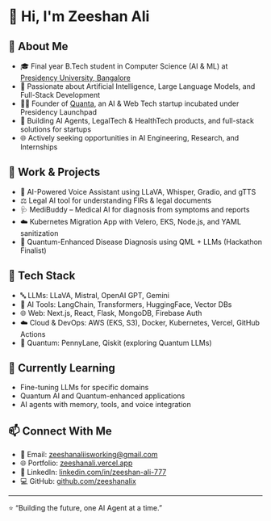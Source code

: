 # 👋 Hi, I'm Zeeshan Ali

## 🚀 About Me

- 🎓 Final year B.Tech student in Computer Science (AI & ML) at [Presidency University, Bangalore](https://presidencyuniversity.in/)
- 🧠 Passionate about Artificial Intelligence, Large Language Models, and Full-Stack Development
- 👨‍💼 Founder of [Quanta](https://quanta.co.in/), an AI & Web Tech startup incubated under Presidency Launchpad
- 💼 Building AI Agents, LegalTech & HealthTech products, and full-stack solutions for startups
- 🌐 Actively seeking opportunities in AI Engineering, Research, and Internships

## 💼 Work & Projects

- 🧠 AI-Powered Voice Assistant using LLaVA, Whisper, Gradio, and gTTS
- ⚖️ Legal AI tool for understanding FIRs & legal documents
- 🩺 MediBuddy – Medical AI for diagnosis from symptoms and reports
- ☁️ Kubernetes Migration App with Velero, EKS, Node.js, and YAML sanitization
- 🧪 Quantum-Enhanced Disease Diagnosis using QML + LLMs (Hackathon Finalist)

## 🧰 Tech Stack

- 🔤 LLMs: LLaVA, Mistral, OpenAI GPT, Gemini
- 🧠 AI Tools: LangChain, Transformers, HuggingFace, Vector DBs
- 🌐 Web: Next.js, React, Flask, MongoDB, Firebase Auth
- ☁️ Cloud & DevOps: AWS (EKS, S3), Docker, Kubernetes, Vercel, GitHub Actions
- 🧪 Quantum: PennyLane, Qiskit (exploring Quantum LLMs)

## 🌱 Currently Learning

- Fine-tuning LLMs for specific domains
- Quantum AI and Quantum-enhanced applications
- AI agents with memory, tools, and voice integration

## 📫 Connect With Me

- 📧 Email: zeeshanaliisworking@gmail.com
- 🌐 Portfolio: [zeeshanali.vercel.app](https://zeeshanali.vercel.app)
- 💼 LinkedIn: [linkedin.com/in/zeeshan-ali-777](https://www.linkedin.com/in/zeeshan-ali-777)
- 💻 GitHub: [github.com/zeeshanalix](https://github.com/zeeshanalix)

---

⭐️ “Building the future, one AI Agent at a time.”
